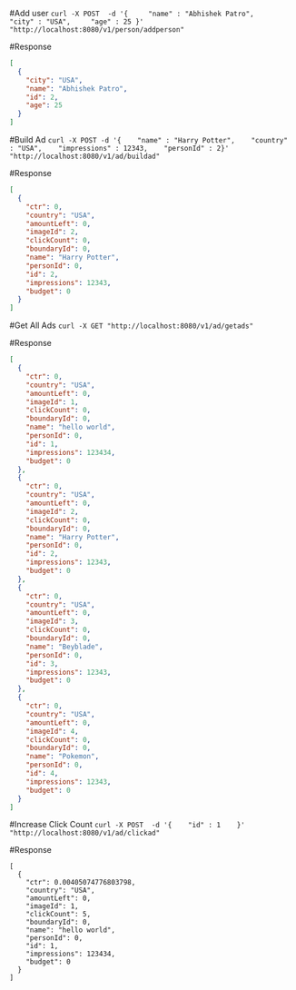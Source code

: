 #Add user
`curl -X POST  -d '{     "name" : "Abhishek Patro",     "city" : "USA",     "age" : 25 }' "http://localhost:8080/v1/person/addperson"`
 
#Response
```json
[
  {
    "city": "USA",
    "name": "Abhishek Patro",
    "id": 2,
    "age": 25
  }
]
```



#Build Ad
`curl -X POST -d '{    "name" : "Harry Potter",    "country" : "USA",    "impressions" : 12343,    "personId" : 2}' "http://localhost:8080/v1/ad/buildad"`

#Response
```json
[
  {
    "ctr": 0,
    "country": "USA",
    "amountLeft": 0,
    "imageId": 2,
    "clickCount": 0,
    "boundaryId": 0,
    "name": "Harry Potter",
    "personId": 0,
    "id": 2,
    "impressions": 12343,
    "budget": 0
  }
]
```

#Get All Ads
`curl -X GET "http://localhost:8080/v1/ad/getads"`

#Response
```json
[
  {
    "ctr": 0,
    "country": "USA",
    "amountLeft": 0,
    "imageId": 1,
    "clickCount": 0,
    "boundaryId": 0,
    "name": "hello world",
    "personId": 0,
    "id": 1,
    "impressions": 123434,
    "budget": 0
  },
  {
    "ctr": 0,
    "country": "USA",
    "amountLeft": 0,
    "imageId": 2,
    "clickCount": 0,
    "boundaryId": 0,
    "name": "Harry Potter",
    "personId": 0,
    "id": 2,
    "impressions": 12343,
    "budget": 0
  },
  {
    "ctr": 0,
    "country": "USA",
    "amountLeft": 0,
    "imageId": 3,
    "clickCount": 0,
    "boundaryId": 0,
    "name": "Beyblade",
    "personId": 0,
    "id": 3,
    "impressions": 12343,
    "budget": 0
  },
  {
    "ctr": 0,
    "country": "USA",
    "amountLeft": 0,
    "imageId": 4,
    "clickCount": 0,
    "boundaryId": 0,
    "name": "Pokemon",
    "personId": 0,
    "id": 4,
    "impressions": 12343,
    "budget": 0
  }
]
```


#Increase Click Count
`curl -X POST  -d '{    "id" : 1    }' "http://localhost:8080/v1/ad/clickad"`

#Response
```
[
  {
    "ctr": 0.00405074776803798,
    "country": "USA",
    "amountLeft": 0,
    "imageId": 1,
    "clickCount": 5,
    "boundaryId": 0,
    "name": "hello world",
    "personId": 0,
    "id": 1,
    "impressions": 123434,
    "budget": 0
  }
]
```